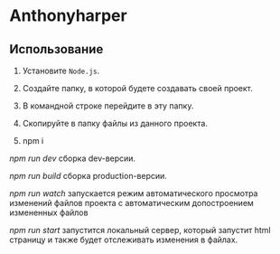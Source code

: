 # Anthonyharper

## Использование

1. Установите `Node.js`.

2. Создайте папку, в которой будете создавать своей проект.

3. В командной строке перейдите в эту папку.

4. Скопируйте в папку файлы из данного проекта.

5. npm i


*npm run dev* сборка dev-версии.

*npm run build* сборка production-версии.

*npm run watch* запускается режим автоматического просмотра изменений файлов проекта с автоматическим допостроением измененных файлов

*npm run start* запустится локальный сервер, который запустит html страницу и также будет отслеживать изменения в файлах.